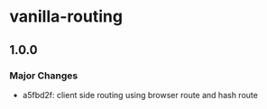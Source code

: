 # vanilla-routing

## 1.0.0

### Major Changes

- a5fbd2f: client side routing using browser route and hash route
